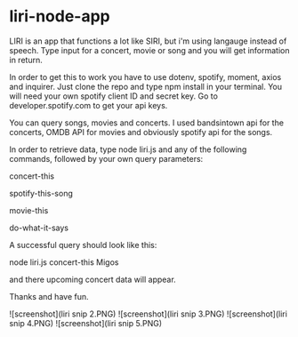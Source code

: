 # liri-node-app

LIRI is an app that functions a lot like SIRI, but i'm using langauge instead of speech. Type input for a concert, movie or song and you will get information in return.

In order to get this to work you have to use dotenv, spotify, moment, axios and inquirer. Just clone the repo and type npm install in your terminal. You will need your own spotify client ID and secret key. Go to developer.spotify.com to get your api keys.

You can query songs, movies and concerts. I used bandsintown api for the concerts, OMDB API for movies and obviously spotify api for the songs.

In order to retrieve data, type node liri.js and any of the following commands, followed by your own query parameters:

concert-this

spotify-this-song

movie-this

do-what-it-says

A successful query should look like this:

node liri.js concert-this Migos

and there upcoming concert data will appear.

Thanks and have fun.

![screenshot](liri snip 2.PNG)
![screenshot](liri snip 3.PNG)
![screenshot](liri snip 4.PNG)
![screenshot](liri snip 5.PNG)
